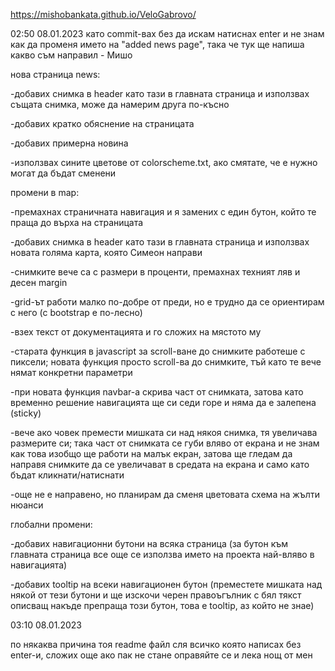 https://mishobankata.github.io/VeloGabrovo/

02:50 08.01.2023
като commit-вах без да искам натиснах enter и не знам как да променя името на "added news page", така че тук ще напиша какво съм направил - Мишо



нова страница news:

  -добавих снимка в header като тази в главната страница и използвах същата снимка, може да намерим друга по-късно
  
  -добавих кратко обяснение на страницата
  
  -добавих примерна новина
  
  -използвах сините цветове от colorscheme.txt, ако смятате, че е нужно могат да бъдат сменени
  
  
  
промени в map:

  -премахнах страничната навигация и я замених с един бутон, който те праща до върха на страницата
  
  -добавих снимка в header като тази в главната страница и използвах новата голяма карта, която Симеон направи
  
  -снимките вече са с размери в проценти, премахнах техният ляв и десен margin
  
  -grid-ът работи малко по-добре от преди, но е трудно да се ориентирам с него (с bootstrap e по-лесно)
  
  -взех текст от документацията и го сложих на мястото му
  
  -старата функция в javascript за scroll-ване до снимките работеше с пиксели; новата функция просто scroll-ва до снимките, тъй като те вече нямат конкретни параметри
  
  -при новата функция navbar-а скрива част от снимката, затова като временно решение навигацията ще си седи горе и няма да е залепена (sticky)
  
  -вече ако човек премести мишката си над някоя снимка, тя увеличава размерите си; така част от снимката се губи вляво от екрана и не знам как това изобщо ще работи на малък екран, затова ще гледам да направя снимките да се увеличават в средата на екрана и само като бъдат кликнати/натиснати
  
  -още не е направено, но планирам да сменя цветовата схема на жълти нюанси
  
  
 глобални промени:
 
  -добавих навигационни бутони на всяка страница (за бутон към главната страница все още се използва името на проекта най-вляво в навигацията)
  
  -добавих tooltip на всеки навигационен бутон (преместете мишката над някой от тези бутони и ще изскочи черен правоъгълник с бял тякст описващ накъде препраща този бутон, това е tooltip, аз който не знае)
 



03:10 08.01.2023

по някаква причина тоя readme файл сля всичко която написах без enter-и, сложих още ако пак не стане оправяйте се и лека нощ от мен
